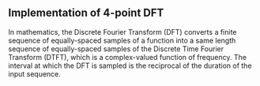 ## Implementation of 4-point DFT ##

In mathematics, the Discrete Fourier Transform (DFT) converts a finite sequence of equally-spaced samples of a function 
into a same length sequence of equally-spaced samples of the Discrete Time Fourier Transform (DTFT), which is a complex-valued function of frequency.
The interval at which the DFT is sampled is the reciprocal of the duration of the input sequence.
